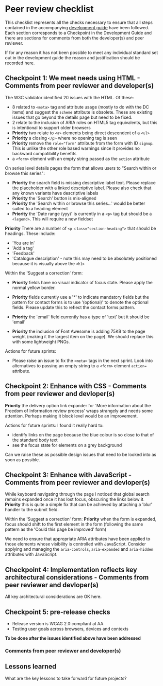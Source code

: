 # Peer review checklist

This checklist represents all the checks necessary to ensure that all steps contained in the accompanying [development guide](development-guide.md) have been followed. Each section corresponds to a Checkpoint in the Development Guide and there are sections for comments from both the developer(s) and peer reviewer.

If for any reason it has not been possible to meet any individual standard set out in the development guide the reason and justification should be recorded here.

## Checkpoint 1: We meet needs using HTML - Comments from peer reviewer and developer(s)

The W3C validator identified 20 issues with the HTML. Of these:

* 8 related to `<meta>` tag and attribute usage (mostly to do with the DC items) and suggest the `scheme` attribute is obsolete. These are existing issues that go beyond the details page but need to be fixed.
* 2 relate to the inclusion of ARIA roles on HTML5 tag equivalents, but this is intentional to support older browsers
* **Priority** two relate to `<a>` elements being direct descendent of a `<ul>`
* **Priority** a closing `</p>` where no opening tag is seen
* **Priority** remove the `role="form"` attribute from the form with ID `signup`. This is unlike the other role based warnings since it provides no backward compatibility benefits
* a `<form>` element with an empty string passed as the `action` attribute

On series level details pages the form that allows users to "Search within or browse this series":

* **Priority** the search field is missing descriptive label text. Please replace the placeholder with a linked descriptive label. Please also check that any known variants have descriptive labels
* **Priority** the 'Search' button is mis-aligned  
* **Priority** the 'Search within or browse this series...' would be better suited to a heading element
* **Priority** the 'Date range (yyy)' is currently in a `<p>` tag but should be a `<legend>`. This will require a new fieldset

**Priority** There are a number of `<p class="section-heading">` that should be headings. These include: 

* 'You are in'
* 'Add a tag'
* 'Feedback'
* 'Catalogue description' - note this may need to be absolutely positioned because it is visually above the `<h1>`

Within the 'Suggest a correction' form: 

* **Priority** fields have no visual indicator of focus state. Please apply the normal yellow border.
* **Priority** fields currently use a '*' to indicate mandatory fields but the pattern for contact forms is to use '(optional)' to denote the optional fields. Please update this to reflect the contact forms pattern.
* **Priority** the 'email' field currently has a type of 'text' but it should be 'email'

* **Priority** the inclusion of Font Awesome is adding 75KB to the page weight (making it the largest item on the page). We should replace this with some lightweight PNGs.

Actions for future sprints: 
* Please raise an issue to fix the `<meta>` tags in the next sprint. Look into alternatives to passing an empty string to a `<form>` element `action=` attribute.

## Checkpoint 2: Enhance with CSS - Comments from peer reviewer and devloper(s)

**Priority** the delivery option link expander for 'More information about the Freedom of Information review process' wraps strangely and needs some attention. Perhaps making it block level would be an improvement.

Actions for future sprints: I found it really hard to:
 
* identify links on the page because the blue colour is so close to that of the standard body text
* see the focus state for elements on a grey background

Can we raise these as possible design issues that need to be looked into as soon as possible.

## Checkpoint 3: Enhance with JavaScript - Comments from peer reviewer and devloper(s)

While keyboard navigating through the page I noticed that global search remains expanded once it has lost focus, obscuring the links below it. **Priority** this is quite a simple fix that can be achieved by attaching a 'blur' handler to the submit field.

Within the 'Suggest a correction' form: **Priority** when the form is expanded, focus should shift to the first element in the form (following the same pattern as the 'Could this page be improved' form)

We need to ensure that appropriate ARIA attributes have been applied to those elements whose visibility is controlled with JavaScript. Consider applying and managing the `aria-controls`, `aria-expanded` and `aria-hidden` attributes with JavaScript. 

## Checkpoint 4: Implementation reflects key architectural considerations - Comments from peer reviewer and devloper(s)

All key architectural considerations are OK here.

## Checkpoint 5: pre-release checks

* Release version is WCAG 2.0 compliant at AA
* Testing user goals across browsers, devices and contexts

**To be done after the issues identified above have been addressed**

### Comments from peer reviewer and developer(s)

## Lessons learned

What are the key lessons to take forward for future projects?





